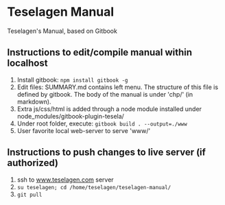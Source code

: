 Teselagen Manual
==
Teselagen's Manual, based on Gitbook

Instructions to edit/compile manual within localhost
--
1. Install gitbook: `npm install gitbook -g`
2. Edit files: SUMMARY.md contains left menu. The structure of this file is defined by gitbook. The body of the manual is under 'chp/' (in markdown). 
3. Extra js/css/html is added through a node module installed under node_modules/gitbook-plugin-tesela/
4. Under root folder, execute: `gitbook build . --output=./www`
5. User favorite local web-server to serve 'www/'


Instructions to push changes to live server (if authorized)
--
1. ssh to www.teselagen.com server 
2. `su teselagen; cd /home/teselagen/teselagen-manual/`
3. `git pull`
